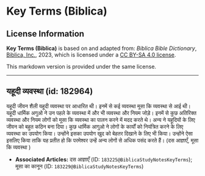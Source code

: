 # Key Terms (Biblica)

## License Information

**Key Terms (Biblica)** is based on and adapted from: _Biblica Bible Dictionary_, [Biblica, Inc.](https://www.biblica.com/), 2023, which is licensed under a [CC BY-SA 4.0 license](https://creativecommons.org/licenses/by-sa/4.0/legalcode.en).

This markdown version is provided under the same license.



--------------------------------

## यहूदी व्यवस्था (id: 182964)

यहूदी जीवन शैली यहूदी व्यवस्था पर आधारित थी। इनमें से कई व्यवस्था मूसा कि व्यवस्था से आई थी। यहूदी धार्मिक अगुओ ने उन पहले के व्यवस्था में और भी व्यवस्था और नियम जोड़े। इनमें से कुछ अतिरिक्त व्यवस्था और नियम लोगों को मूसा कि व्यवस्था का पालन करने में मदद करते थे। अन्य ने यहूदियों के लिए जीवन को बहुत कठिन बना दिया। कुछ धार्मिक आगुओ ने लोगों के कार्यों को नियंत्रित करने के लिए व्यवस्था का उपयोग किया। उन्होंने इसका उपयोग खुद को बेहतर दिखाने के लिए भी किया। उन्होंने ऐसा इसलिए किया ताकि यह प्रतीत हो कि परमेश्वर उन्हें अन्य लोगों से अधिक पसंद करते हैं। (दस आज्ञाएँ, मूसा कि व्यवस्था )

* **Associated Articles:** दस आज्ञाएँ (ID: `183225@BiblicaStudyNotesKeyTerms`); मूसा का कानून (ID: `183229@BiblicaStudyNotesKeyTerms`)

